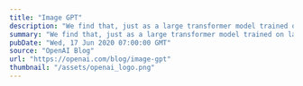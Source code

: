 ```yaml
---
title: "Image GPT"
description: "We find that, just as a large transformer model trained on language can generate coherent text, the same exact model trained on pixel sequences can generate coherent image completions and samples. By establishing a correlation between sample quality and image classification accuracy, we show that our best generative model also contains features competitive with top convolutional nets in the unsupervised setting."
summary: "We find that, just as a large transformer model trained on language can generate coherent text, the same exact model trained on pixel sequences can generate coherent image completions and samples. By establishing a correlation between sample quality and image classification accuracy, we show that our best generative model also contains features competitive with top convolutional nets in the unsupervised setting."
pubDate: "Wed, 17 Jun 2020 07:00:00 GMT"
source: "OpenAI Blog"
url: "https://openai.com/blog/image-gpt"
thumbnail: "/assets/openai_logo.png"
---
```



